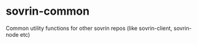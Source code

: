 # sovrin-common
Common utility functions for other sovrin repos (like sovrin-client, sovrin-node etc)
